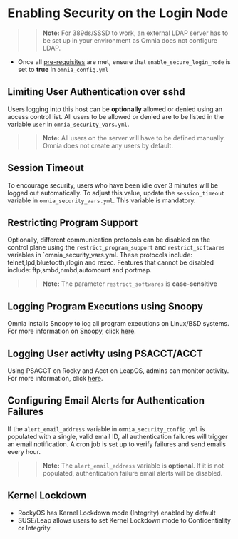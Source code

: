 # Enabling Security on the Login Node 

>> __Note:__ For 389ds/SSSD to work, an external LDAP server has to be set up in your environment as Omnia does not configure LDAP.

* Once all [pre-requisites](../PreRequisites/OMNIA_PreReqs.md) are met, ensure that `enable_secure_login_node` is set to **true** in `omnia_config.yml`

## Limiting User Authentication over sshd

Users logging into this host can be __optionally__ allowed or denied using an access control list. All users to be allowed or denied are to be listed in the variable `user` in `omnia_security_vars.yml`. 

>> __Note:__ All users on the server will have to be defined manually. Omnia does not create any users by default.

## Session Timeout

To encourage security, users who have been idle over 3 minutes will be logged out automatically. To adjust this value, update the `session_timeout` variable in `omnia_security_vars.yml`. This variable is mandatory. 

## Restricting Program Support

Optionally, different communication protocols can be disabled on the control plane using the `restrict_program_support` and `restrict_softwares` variables in `omnia_security_vars.yml. These protocols include: telnet,lpd,bluetooth,rlogin and rexec. Features that cannot be disabled include: ftp,smbd,nmbd,automount and portmap. 

>> __Note:__ The parameter `restrict_softwares` is __case-sensitive__

## Logging Program Executions using Snoopy

Omnia installs Snoopy to log all program executions on Linux/BSD systems. For more information on Snoopy, click [here](https://github.com/a2o/snoopy).

## Logging User activity using PSACCT/ACCT

Using PSACCT on Rocky and Acct on LeapOS, admins can monitor activity. For more information, click [here](https://www.redhat.com/sysadmin/linux-system-monitoring-acct).

## Configuring Email Alerts for Authentication Failures

If the `alert_email_address` variable in `omnia_security_config.yml` is populated with a single, valid email ID, all authentication failures will trigger an email notification. A cron job is set up to verify failures and send emails every hour.

>> __Note:__ The `alert_email_address` variable is __optional__. If it is not populated, authentication failure email alerts will be disabled.

## Kernel Lockdown

* RockyOS has Kernel Lockdown mode (Integrity) enabled by default
* SUSE/Leap allows users to set Kernel Lockdown mode to Confidentiality or Integrity.
